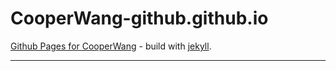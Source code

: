# CooperWang-github.github.io

[Github Pages for CooperWang](https://cooperwang-github.github.io/) - build with [jekyll](https://jekyllrb.com/).

---

